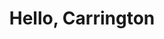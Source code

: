 ---
layout: account
template-title: Account
template-description: Account landing page that displays orders, saved products, and personal information
title: Hello, Carrington
description: Manage your orders and account details
cards:
     - title: Orders
       description: Track your recent orders and view your purchase history.
     - title: Saved products
       description: View or edit the products you have added to your list.
account:
     - subheading: Personal information
       items:
            - carrington.levine@gmail.com
            - (770) 123-4567
     - subheading: Organization
       items:
            - Levine Hope for Humanity
            - carrington.levine@gmail.com
            - (770) 123-4567   
     - subheading: Shipping
       items:
            - 1234 Hemminton Park
            - Atlanta, GA
            - 30305
settings:
     - subheading: Communication settings
       description: "Don't worry, we'll only send you the most important details: order tracking and product updates."
       checkbox: present
     - subheading: Delete profile
       description: You can delete your profile account at any time. Deleting will remove your profile and the information associated with it.
       checkbox: none
help-more:
     - items:
            - Help/Legal
            - Accessibility
            - Give us feedback
source-domain: 
source-url: 
figma: https://www.figma.com/file/s0zKIEPUh1k0oW4FDvVeIb/USWDS-Templates-Truss-Lib-v2.10.0?node-id=936%3A4152
---